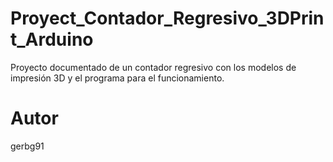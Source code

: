 # Proyect_Contador_Regresivo_3DPrint_Arduino
 Proyecto documentado de un contador regresivo con los modelos de impresión 3D y el programa para el funcionamiento.
# Autor
gerbg91 